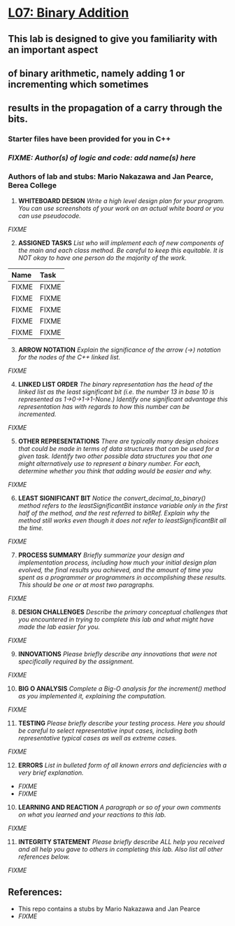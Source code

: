 # [L07: Binary Addition](https://docs.google.com/document/d/1rOxBrFifkuemZBPvCbzykaGYSfOBPXEOsOnQdRglk_g/edit?usp=sharing)

## This lab is designed to give you familiarity with an important aspect 
## of binary arithmetic, namely adding 1 or incrementing which sometimes 
## results in the propagation of a carry through the bits. 

### Starter files have been provided for you in C++

### *FIXME: Author(s) of logic and code: add name(s) here*
### Authors of lab and stubs: Mario Nakazawa and Jan Pearce, Berea College

1. **WHITEBOARD DESIGN**
*Write a high level design plan for your program.
You can use screenshots of your work on an actual white board 
or you can use pseudocode.*

*FIXME*

2. **ASSIGNED TASKS**
*List who will implement each of new components of the main 
and each class method. Be careful to keep this equitable. 
It is NOT okay to have one person do the majority of the work.*


| **Name**                       | **Task**  
| :----------------------------- | :-------------------------- 
| FIXME                          |  FIXME  | 
| FIXME                          |  FIXME 
| FIXME                          |  FIXME 
| FIXME                          |  FIXME 
| FIXME                          |  FIXME          

3. **ARROW NOTATION**
*Explain the significance of the arrow (->) notation 
for the nodes of the C++ linked list.*

*FIXME*
 
4. **LINKED LIST ORDER**
*The binary representation has the head of the linked list 
as the least significant bit (i.e. the number 13 in base 10 
is represented as 1->0->1->1-None.) 
Identify one significant advantage this representation has with regards 
to how this number can be incremented.*

*FIXME*

5. **OTHER REPRESENTATIONS**
*There are typically many design choices that could be made in 
terms of data structures that can be used for a given task. 
Identify two other possible data structures you that one might alternatively 
use to represent a binary number. For each, determine whether 
you think that adding would be easier and why.*

*FIXME*

6. **LEAST SIGNIFICANT BIT**
*Notice the convert_decimal_to_binary() method refers to the 
leastSignificantBit instance variable only in the first half 
of the method, and the rest referred to  bitRef. 
Explain why the method still works even though it does not 
refer to leastSignificantBit all the time.*

*FIXME*

7. **PROCESS SUMMARY**
*Briefly summarize your design and implementation process, 
including how much your initial design plan evolved, 
the final results you achieved, and the amount of time you spent 
as a programmer or programmers in accomplishing these results. 
This should be one or at most two paragraphs.*

*FIXME*

8. **DESIGN CHALLENGES**
*Describe the primary conceptual challenges that you encountered 
in trying to complete this lab and what might have made the 
lab easier for you.*

*FIXME*

9. **INNOVATIONS**
*Please briefly describe any innovations that were not 
specifically required by the assignment.*

*FIXME*

10. **BIG O ANALYSIS**
*Complete a Big-O analysis for the increment() method as you 
implemented it, explaining the computation.*

*FIXME*

11. **TESTING**
*Please briefly describe your testing process. 
Here you should be careful to select representative input cases, 
including both representative typical cases as well as extreme cases.*

*FIXME*

12. **ERRORS**
*List in bulleted form of all known errors 
and deficiencies with a very brief explanation.*

- *FIXME*
- *FIXME*

10. **LEARNING AND REACTION**
*A paragraph or so of your own comments 
on what you learned and your reactions to this lab.*

*FIXME*

11. **INTEGRITY STATEMENT**
*Please briefly describe ALL help you received and 
all help you gave to others in completing this lab.
Also list all other references below.*

*FIXME*

## References:
- This repo contains a stubs by Mario Nakazawa and Jan Pearce
- *FIXME*